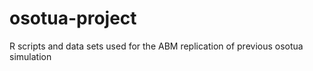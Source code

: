 # osotua-project
R scripts and data sets used for the ABM replication of previous osotua simulation
